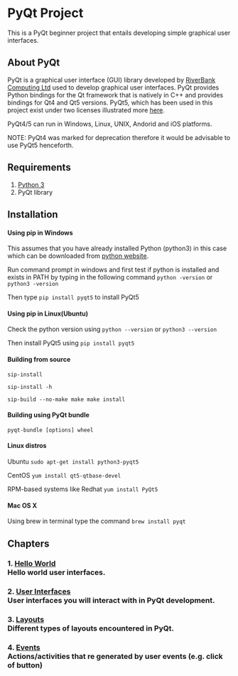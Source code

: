 # PyQt Project
This is a PyQt beginner project that entails developing simple graphical user interfaces.
## About PyQt
PyQt is a graphical user interface (GUI) library developed by 
[RiverBank Computing Ltd](https://www.riverbankcomputing.com/) used to develop graphical user interfaces.
PyQt provides Python bindings for the Qt framework that is natively in C++ and provides bindings for Qt4 and Qt5 
versions.
PyQt5, which has been used in this project exist under two licenses illustrated more 
[here](https://www.riverbankcomputing.com/static/Docs/PyQt5/introduction.html#license).

PyQt4/5 can run in Windows, Linux, UNIX, Andorid and iOS platforms.

NOTE: PyQt4 was marked for deprecation therefore it would be advisable to use PyQt5 henceforth.

## Requirements

1. [Python 3](https://www.python.org/downloads/)
2. PyQt library

## Installation
#### Using pip in Windows
This assumes that you have already installed Python (python3) in this case which can be downloaded from 
[python website](https://www.python.org/downloads/).

Run command prompt in windows and first test if python is installed and exists in PATH by typing in the following 
command `python -version` or `python3 -version`

Then type `pip install pyqt5` to install PyQt5

#### Using pip in Linux(Ubuntu)
Check the python version using `python --version` or `python3 --version`

Then install PyQt5 using `pip install pyqt5`

#### Building from source
`sip-install`

`sip-install -h`

`
sip-build --no-make
make
make install
`

#### Building using PyQt bundle
`pyqt-bundle [options] wheel`


#### Linux distros
Ubuntu
`sudo apt-get install python3-pyqt5`

CentOS
`yum install qt5-qtbase-devel`

RPM-based systems like Redhat
`yum install PyQt5`

#### Mac OS X
Using brew in terminal type the command
`brew install pyqt`

## Chapters
### 1. [Hello World](001_HelloWorld) </br> Hello world user interfaces.
### 2. [User Interfaces](002_User_interfaces) </br> User interfaces you will interact with in PyQt development.
### 3. [Layouts](003_Layouts) </br> Different types of layouts encountered in PyQt.
### 4. [Events](004_Events) </br> Actions/activities that re generated by user events (e.g. click of button)

